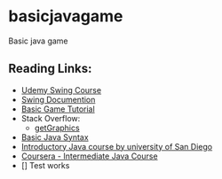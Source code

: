 # basicjavagame
Basic java game


## Reading Links:

- [Udemy Swing Course](https://www.udemy.com/java-swing-complete)
- [Swing Documention](https://docs.oracle.com/javase/7/docs/api/javax/swing)
- [Basic Game Tutorial](http://compsci.ca/v3/viewtopic.php?t=25991)
- Stack Overflow:
    - [getGraphics](http://stackoverflow.com/questions/15986677/drawing-an-object-using-getgraphics-without-extending-jframe)
- [Basic Java Syntax](http://www.tutorialspoint.com/java/java_basic_syntax.htm)
- [Introductory Java course by university of San Diego](https://sites.google.com/a/eng.ucsd.edu/cse-8a-fall-2014/schedule-and-assignments)
- [Coursera - Intermediate Java Course](https://www.coursera.org/learn/object-oriented-java)
- [] Test works
